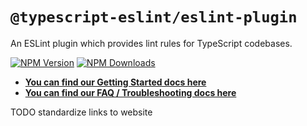 # `@typescript-eslint/eslint-plugin`

An ESLint plugin which provides lint rules for TypeScript codebases.

[![NPM Version](https://img.shields.io/npm/v/@typescript-eslint/eslint-plugin.svg?style=flat-square)](https://www.npmjs.com/package/@typescript-eslint/eslint-plugin)
[![NPM Downloads](https://img.shields.io/npm/dm/@typescript-eslint/eslint-plugin.svg?style=flat-square)](https://www.npmjs.com/package/@typescript-eslint/eslint-plugin)

- **[You can find our Getting Started docs here](https://typescript-eslint.io/docs)**
- **[You can find our FAQ / Troubleshooting docs here](https://typescript-eslint.io/docs/linting/troubleshooting)**

TODO standardize links to website
